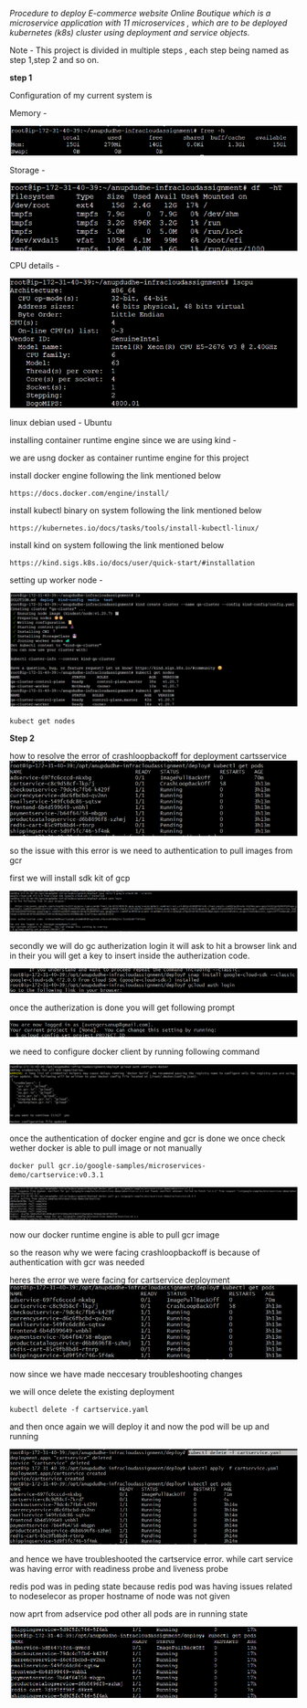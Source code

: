 *Procedure to deploy E-commerce website Online Boutique which is a microservice application with 11 microservices , which are to be deployed kubernetes (k8s) cluster using deployment and service objects.*

Note - This project is divided in multiple steps , each step being named
as step 1,step 2 and so on. 

**step 1**

Configuration of my current system is

Memory -

![alt text](image.png)

Storage -

![alt text](image-1.png)

CPU details -

![alt text](image-2.png)

linux debian used - Ubuntu

installing container runtime engine since we are using kind -

we are usng docker as container runtime engine for this project

install docker engine following the link mentioned below
```
https://docs.docker.com/engine/install/

```
install kubectl binary on system following the link mentioned below 

```
https://kubernetes.io/docs/tasks/tools/install-kubectl-linux/
```

install kind on system following the link mentioned below
```
https://kind.sigs.k8s.io/docs/user/quick-start/#installation
```

setting up worker node -

![alt text](image-3.png)

```
kubect get nodes
```

**Step 2**


how to resolve the error of crashloopbackoff for deployment cartsservice
![alt text](image-5.png)

so the issue with this error is we need to authentication to pull images
from gcr

first we will install sdk kit of gcp

![alt text](image-6.png)

secondly we will do gc autherization login 
it will ask to hit a browser link and in their you will get a key to insert inside the autherization code.

![alt text](image-4.png)

once the autherization is done you will get following prompt

![alt text](image-9.png)

we need to configure docker client by running following command

![alt text](image-7.png)

once the authentication of docker engine and gcr is done
we once check wether docker is able to pull image or not manually
```
docker pull gcr.io/google-samples/microservices-demo/cartservice:v0.3.1
```
![alt text](image-8.png)

now our docker runtime engine is able to pull gcr image

so the reason why we were facing crashloopbackoff is because 
of authentication with gcr was needed 

heres the error we were facing for cartservice deployment
![alt text](image-10.png)

now since we have made neccesary troubleshooting changes

we will once delete the existing deployment

```
kubectl delete -f cartservice.yaml
```

and then once again we will deploy it and now the pod will be up and running

![alt text](image-11.png)

and hence we have troubleshooted the cartservice error.
while cart service was having error with readiness probe and liveness probe

redis pod was in peding state because
redis pod was having issues related to nodeselecor as proper hostname of node was not given


now aprt from adservice pod other all pods are in running state

![alt text](image-12.png)



